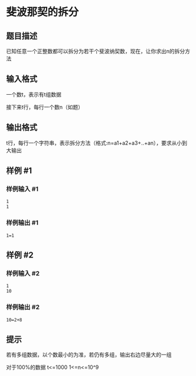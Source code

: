 # 斐波那契的拆分

## 题目描述

已知任意一个正整数都可以拆分为若干个斐波纳契数，现在，让你求出n的拆分方法


## 输入格式

一个数t，表示有t组数据

接下来t行，每行一个数n（如题）


## 输出格式

t行，每行一个字符串，表示拆分方法（格式:n=a1+a2+a3+..+an），要求从小到大输出


## 样例 #1

### 样例输入 #1
```
1
1
```

### 样例输出 #1

```
1=1
```

## 样例 #2

### 样例输入 #2
```
1
10
```

### 样例输出 #2

```
10=2+8
```

## 提示

若有多组数据，以个数最小的为准，若仍有多组，输出右边尽量大的一组

对于100%的数据 t<=1000 1<=n<=10^9



